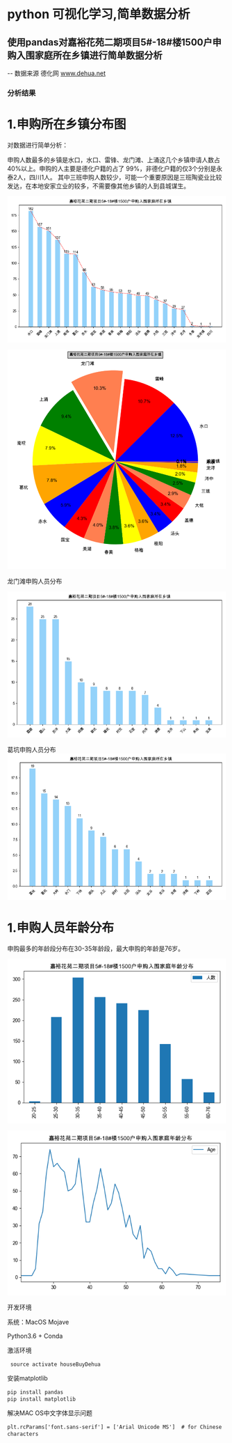 
# python 可视化学习,简单数据分析

## 使用pandas对嘉裕花苑二期项目5#-18#楼1500户申购入围家庭所在乡镇进行简单数据分析

-- 数据来源 德化网 www.dehua.net


### 分析结果

# 1.申购所在乡镇分布图

对数据进行简单分析：

申购人数最多的乡镇是水口，水口、雷锋、龙门滩、上涌这几个乡镇申请人数占40%以上。申购的人主要是德化户籍的占了
99%，非德化户籍的仅3个分别是永泰2人，四川1人。
其中三班申购人数较少，可能一个重要原因是三班陶瓷业比较发达，在本地安家立业的较多，不需要像其他乡镇的人到县城谋生。

![town](img/town.png)

![town](img/pie.png)

龙门滩申购人员分布

![龙门滩申购人员分布](img/town_longmen.png)


葛坑申购人员分布
![葛坑申购人员分布](img/town_gekeng.png)

# 1.申购人员年龄分布

申购最多的年龄段分布在30-35年龄段，最大申购的年龄是76岁。

![申购人员年龄分布](img/age_bar.png)

![申购人员年龄分布](img/age_line.png)


开发环境

系统：MacOS Mojave

Python3.6 + Conda

激活环境
```
 source activate houseBuyDehua 
```

安装matplotlib
```
pip install pandas
pip install matplotlib
```

解决MAC OS中文字体显示问题
```
plt.rcParams['font.sans-serif'] = ['Arial Unicode MS']  # for Chinese characters

```

